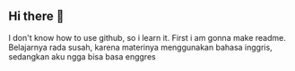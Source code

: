 ## Hi there 👋


I don't know how to use github, so i learn it. First i am gonna make readme. 
Belajarnya rada susah, karena materinya menggunakan bahasa inggris, sedangkan aku ngga bisa basa enggres
